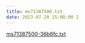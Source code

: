 ```yaml
---
title: ms71387500.txt
date: 2023-07-20 15:08:00 Z
---
```


[ms71387500-36b6fc.txt](/uploads/ms71387500-36b6fc.txt)